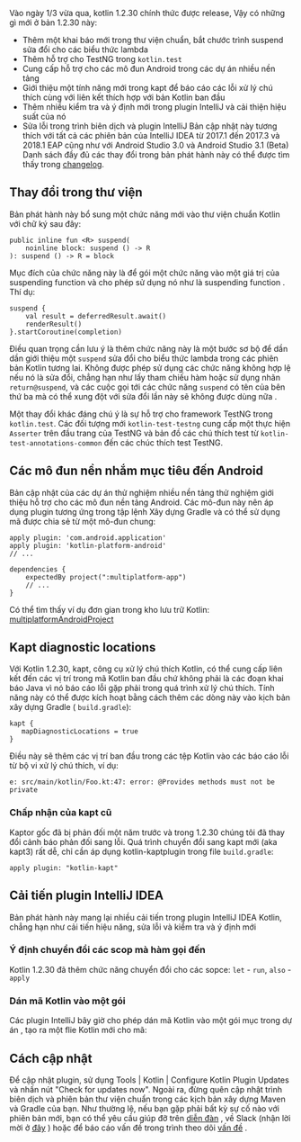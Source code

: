 Vào ngày 1/3 vừa qua, kotlin 1.2.30 chính thức được release, Vậy có những gì mới ở bản 1.2.30 này:
* Thêm một khai báo mới trong thư viện chuẩn, bắt chước trình suspend sửa đổi cho các biểu thức lambda
* Thêm hỗ trợ cho TestNG trong `kotlin.test`
* Cung cấp hỗ trợ cho các mô đun Android trong các dự án nhiều nền tảng
* Giới thiệu một tính năng mới trong kapt để báo cáo các lỗi xử lý chú thích cùng với liên kết thích hợp với bản Kotlin ban đầu
* Thêm nhiều kiểm tra và ý định mới trong plugin IntelliJ và cải thiện hiệu suất của nó
* Sửa lỗi trong trình biên dịch và plugin IntelliJ
Bản cập nhật này tương thích với tất cả các phiên bản của IntelliJ IDEA từ 2017.1 đến 2017.3 và 2018.1 EAP cũng như với Android Studio 3.0 và Android Studio 3.1 (Beta)
Danh sách đầy đủ các thay đổi trong bản phát hành này có thể được tìm thấy trong [changelog](https://github.com/JetBrains/kotlin/blob/1.2.30/ChangeLog.md).

## Thay đổi trong thư viện
Bản phát hành này bổ sung một chức năng mới vào thư viện chuẩn Kotlin với chữ ký sau đây:
```
public inline fun <R> suspend(
    noinline block: suspend () -> R
): suspend () -> R = block
```

Mục đích của chức năng này là để gói một chức năng vào một giá trị của suspending function và cho phép sử dụng nó như là suspending function . Thí dụ:
```
suspend {
    val result = deferredResult.await()
    renderResult()
}.startCoroutine(completion)
```

Điều quan trọng cần lưu ý là thêm chức năng này là một bước sơ bộ để dần dần giới thiệu một `suspend` sửa đổi cho biểu thức lambda trong các phiên bản Kotlin tương lai. Không được phép sử dụng các chức năng không hợp lệ nếu nó là sửa đổi, chẳng hạn như lấy tham chiếu hàm hoặc sử dụng nhãn `return@suspend`, và các cuộc gọi tới các chức năng `suspend` có tên của bên thứ ba mà có thể xung đột với sửa đổi lần này sẽ không được dùng nữa .

Một thay đổi khác đáng chú ý là sự hỗ trợ cho framework TestNG trong `kotlin.test`. Các đối tượng mới `kotlin-test-testng` cung cấp một thực hiện `Asserter` trên đầu trang của TestNG và bản đồ các chú thích test từ `kotlin-test-annotations-common` đến các chúc thích test TestNG.

## Các mô đun nền nhắm mục tiêu đến Android
Bản cập nhật của các dự án thử nghiệm nhiều nền tảng thử nghiệm giới thiệu hỗ trợ cho các mô đun nền tảng Android. Các mô-đun này nên áp dụng plugin tương ứng trong tập lệnh Xây dựng Gradle và có thể sử dụng mã được chia sẻ từ một mô-đun chung:
```
apply plugin: 'com.android.application'
apply plugin: 'kotlin-platform-android'
// ...
 
dependencies {
    expectedBy project(":multiplatform-app")
    // ...
}
```
 
 Có thể tìm thấy ví dụ đơn gian trong kho lưu trữ Kotlin: [multiplatformAndroidProject](https://github.com/JetBrains/kotlin/tree/7b212c5650c511c46e5feccafa5dfd2dffe39d07/libraries/tools/kotlin-gradle-plugin-integration-tests/src/test/resources/testProject/multiplatformAndroidProject)
 
 ## Kapt diagnostic locations
 
 Với Kotlin 1.2.30, kapt, công cụ xử lý chú thích Kotlin, có thể cung cấp liên kết đến các vị trí trong mã Kotlin ban đầu chứ không phải là các đoạn khai báo Java vì nó báo cáo lỗi gặp phải trong quá trình xử lý chú thích. Tính năng này có thể được kích hoạt bằng cách thêm các dòng này vào kịch bản xây dựng Gradle ( `build.gradle`):
 
 ``` 
kapt {
    mapDiagnosticLocations = true
}
```

Điều này sẽ thêm các vị trí ban đầu trong các tệp Kotlin vào các báo cáo lỗi từ bộ vi xử lý chú thích, ví dụ:
```
e: src/main/kotlin/Foo.kt:47: error: @Provides methods must not be private
```
### Chấp nhận của kapt cũ
Kaptor gốc đã bị phản đối một năm trước và trong 1.2.30 chúng tôi đã thay đổi cảnh báo phản đối sang lỗi. Quá trình chuyển đổi sang kapt mới (aka kapt3) rất dễ, chỉ cần áp dụng kotlin-kaptplugin trong file `build.gradle`:
```
apply plugin: "kotlin-kapt"
```

## Cải tiến plugin IntelliJ IDEA

Bản phát hành này mang lại nhiều cải tiến trong plugin IntelliJ IDEA Kotlin, chẳng hạn như cải tiến hiệu năng, sửa lỗi và kiểm tra và ý định mới

### Ý định chuyển đổi các scop mà hàm gọi đến

Kotlin 1.2.30 đã thêm chức năng chuyển đổi cho các sopce: `let` - `run`, `also` - `apply`

### Dán mã Kotlin vào một gói
Các plugin IntelliJ bây giờ cho phép dán mã Kotlin vào một gói mục trong dự án , tạo ra một flie Kotlin mới cho mã:

## Cách cập nhật
Để cập nhật plugin, sử dụng Tools | Kotlin | Configure Kotlin Plugin Updates và nhấn nút "Check for updates now". Ngoài ra, đừng quên cập nhật trình biên dịch và phiên bản thư viện chuẩn trong các kịch bản xây dựng Maven và Gradle của bạn. 
Như thường lệ, nếu bạn gặp phải bất kỳ sự cố nào với phiên bản mới, bạn có thể yêu cầu giúp đỡ trên [diễn đàn](https://discuss.kotlinlang.org/) , về Slack (nhận lời mời ở [đây](http://slack.kotlinlang.org/) ) hoặc để báo cáo vấn đề trong trình theo dõi [vấn đề](https://youtrack.jetbrains.com/issues/KT) .